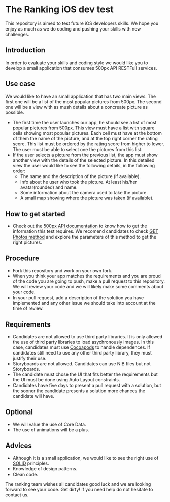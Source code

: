 The Ranking iOS dev test
=========================

This repository is aimed to test future iOS developers skills.
We hope you enjoy as much as we do coding and pushing your skills with new challenges.

## Introduction

In order to evaluate your skills and coding style we would like you to develop a small application that consumes 500px API RESTFull services.

## Use case

We would like to have an small application that has two main views. The first one will be a list of the most popular pictures from 500px. The second one will be a view with as mush details about a concreate picture as possible.

* The first time the user launches our app, he should see a list of most popular pictures from 500px. This view must have a list with square cells showing most popular pictures. Each cell must have at the bottom of them the name of the picture, and at the top right corner the rating score. This list must be ordered by the rating score from higher to lower. The user must be able to select one the pictures from this list.
* If the user selects a picture from the previous list, the app must show another view with the details of the selected picture. In this detailed view the user would like to see the following details, in the following order:
  - The name and the description of the picture (if available).
  - Info about he user who took the picture. At least his/her avatar(rounded) and name.
  - Some information about the camera used to take the picture.
  - A small map showing where the picture was taken (if available).

## How to get started

* Check out the [500px API documentation](https://github.com/500px/api-documentation) to know how to get the information this test requires. We recomend candidates to check [GET Photos method](https://github.com/500px/api-documentation/blob/master/endpoints/photo/GET_photos.md) and explore the parameters of this method to get the right pictures.

## Procedure

* Fork this repository and work on your own fork.
* When you think your app matches the requirements and you are proud of the code you are going to push, make a pull request to this repository. We will review your code and we will likely make some comments about your code.
* In your pull request, add a description of the solution you have implemented and any other issue we should take into account at the time of review.

## Requirements

* Candidates are not allowed to use third party libraries. It is only allowed the use of third party libraries to load asychronously images. In this case, candidates must use [Cocoapods](http://cocoapods.org/) to handle dependences. If candidates still need to use any other third party library, they must justify their use.
* Storyboards are not allowed. Candidates can use NIB files but not Storyboards.
* The candidate must chose the UI that fits better the requirements but the UI must be done using Auto Layout constraints.
* Candidates have five days to present a pull request with a solution, but the sooner the candidate presents a solution more chances the candidate will have.

## Optional

* We will value the use of Core Data.
* The use of animations will be a plus.

## Advices

* Although it is a small application, we would like to see the right use of [SOLID](http://en.wikipedia.org/wiki/SOLID_(object-oriented_design)) principles.
* Knowledge of design patterns.
* Clean code.

The ranking team wishes all candidates good luck and we are looking forward to see your code. Get dirty!
If you need help do not hesitate to contact us.

